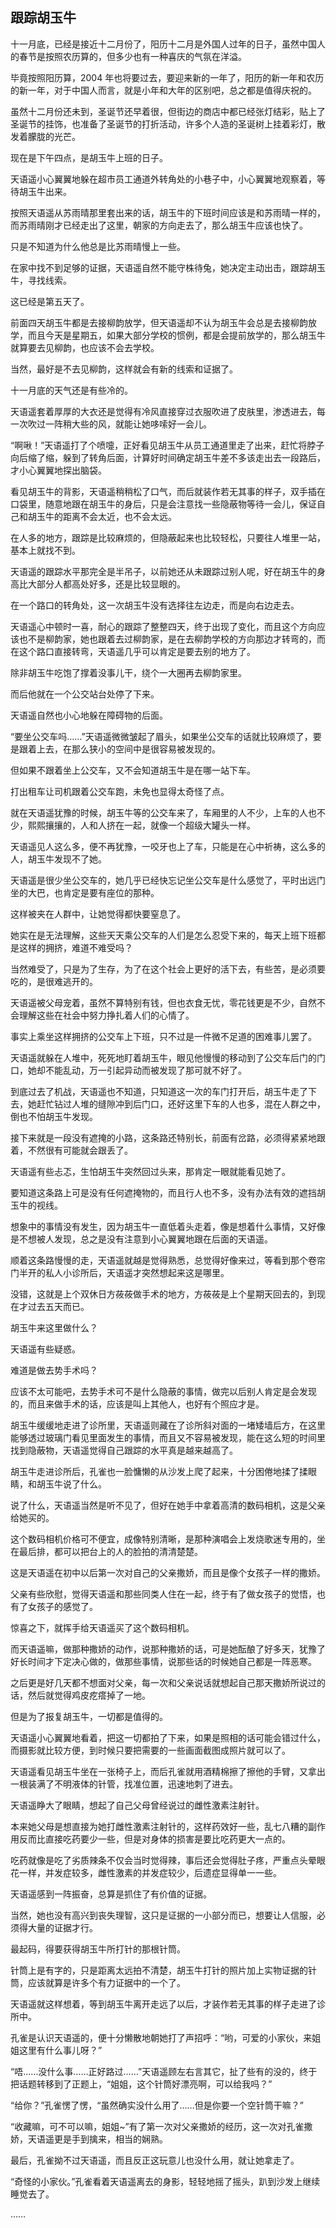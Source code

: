 ## 跟踪胡玉牛

十一月底，已经是接近十二月份了，阳历十二月是外国人过年的日子，虽然中国人的春节是按照农历算的，但多少也有一种喜庆的气氛在洋溢。

毕竟按照阳历算，2004 年也将要过去，要迎来新的一年了，阳历的新一年和农历的新一年，对于中国人而言，就是小年和大年的区别吧，总之都是值得庆祝的。

虽然十二月份还未到，圣诞节还早着很，但街边的商店中都已经张灯结彩，贴上了圣诞节的挂饰，也准备了圣诞节的打折活动，许多个人造的圣诞树上挂着彩灯，散发着朦胧的光芒。

现在是下午四点，是胡玉牛上班的日子。

天语遥小心翼翼地躲在超市员工通道外转角处的小巷子中，小心翼翼地观察着，等待胡玉牛出来。

按照天语遥从苏雨晴那里套出来的话，胡玉牛的下班时间应该是和苏雨晴一样的，而苏雨晴刚才已经走出了这里，朝家的方向走去了，那么胡玉牛应该也快了。

只是不知道为什么他总是比苏雨晴慢上一些。

在家中找不到足够的证据，天语遥自然不能守株待兔，她决定主动出击，跟踪胡玉牛，寻找线索。

这已经是第五天了。

前面四天胡玉牛都是去接柳韵放学，但天语遥却不认为胡玉牛会总是去接柳韵放学，而且今天是星期五，如果大部分学校的惯例，都是会提前放学的，那么胡玉牛就算要去见柳韵，也应该不会去学校。

当然，最好是不去见柳韵，这样就会有新的线索和证据了。

十一月底的天气还是有些冷的。

天语遥套着厚厚的大衣还是觉得有冷风直接穿过衣服吹进了皮肤里，渗透进去，每一次吹过一阵稍大些的风，就能让她哆嗦好一会儿。

“啊啾！”天语遥打了个喷嚏，正好看见胡玉牛从员工通道里走了出来，赶忙将脖子向后缩了缩，躲到了转角后面，计算好时间确定胡玉牛差不多该走出去一段路后，才小心翼翼地探出脑袋。

看见胡玉牛的背影，天语遥稍稍松了口气，而后就装作若无其事的样子，双手插在口袋里，随意地跟在胡玉牛的身后，只是会注意找一些隐蔽物等待一会儿，保证自己和胡玉牛的距离不会太近，也不会太远。

在人多的地方，跟踪是比较麻烦的，但隐蔽起来也比较轻松，只要往人堆里一站，基本上就找不到。

天语遥的跟踪水平那完全是半吊子，以前她还从未跟踪过别人呢，好在胡玉牛的身高比大部分人都高处好多，还是比较显眼的。

在一个路口的转角处，这一次胡玉牛没有选择往左边走，而是向右边走去。

天语遥心中顿时一喜，耐心的跟踪了整整四天，终于出现了变化，而且这个方向应该也不是柳韵家，她也跟着去过柳韵家，是在去柳韵学校的方向那边才转弯的，而在这个路口直接转弯，天语遥几乎可以肯定是要去别的地方了。

除非胡玉牛吃饱了撑着没事儿干，绕个一大圈再去柳韵家里。

而后他就在一个公交站台处停了下来。

天语遥自然也小心地躲在障碍物的后面。

“要坐公交车吗……”天语遥微微皱起了眉头，如果坐公交车的话就比较麻烦了，要是跟着上去，在那么狭小的空间中是很容易被发现的。

但如果不跟着坐上公交车，又不会知道胡玉牛是在哪一站下车。

打出租车让司机跟着公交车跑，未免也显得太奇怪了点。

就在天语遥犹豫的时候，胡玉牛等的公交车来了，车厢里的人不少，上车的人也不少，熙熙攘攘的，人和人挤在一起，就像一个超级大罐头一样。

天语遥见人这么多，便不再犹豫，一咬牙也上了车，只能是在心中祈祷，这么多的人，胡玉牛发现不了她。

天语遥是很少坐公交车的，她几乎已经快忘记坐公交车是什么感觉了，平时出远门坐的大巴，也肯定是要有座位的那种。

这样被夹在人群中，让她觉得都快要窒息了。

她实在是无法理解，这些天天乘公交车的人们是怎么忍受下来的，每天上班下班都是这样的拥挤，难道不难受吗？

当然难受了，只是为了生存，为了在这个社会上更好的活下去，有些苦，是必须要吃的，是很难逃开的。

天语遥被父母宠着，虽然不算特别有钱，但也衣食无忧，零花钱更是不少，自然不会理解这些在社会中努力挣扎着人们的心情了。

事实上乘坐这样拥挤的公交车上下班，只不过是一件微不足道的困难事儿罢了。

天语遥就躲在人堆中，死死地盯着胡玉牛，眼见他慢慢的移动到了公交车后门的门口，她却不能乱动，万一引起异动而被发现了那可就不好了。

到底过去了机战，天语遥也不知道，只知道这一次的车门打开后，胡玉牛走了下去，她赶忙钻过人堆的缝隙冲到后门口，还好这里下车的人也多，混在人群之中，倒也不怕胡玉牛发现。

接下来就是一段没有遮掩的小路，这条路还特别长，前面有岔路，必须得紧紧地跟着，不然很有可能就会跟丢了。

天语遥有些忐忑，生怕胡玉牛突然回过头来，那肯定一眼就能看见她了。

要知道这条路上可是没有任何遮掩物的，而且行人也不多，没有办法有效的遮挡胡玉牛的视线。

想象中的事情没有发生，因为胡玉牛一直低着头走着，像是想着什么事情，又好像是不想被人发现，总之是没有注意到小心翼翼地跟在后面的天语遥。

顺着这条路慢慢的走，天语遥就越是觉得熟悉，总觉得好像来过，等看到那个卷帘门半开的私人小诊所后，天语遥才突然想起来这是哪里。

没错，这就是上个双休日方莜莜做手术的地方，方莜莜是上个星期天回去的，到现在才过去五天而已。

胡玉牛来这里做什么？

天语遥有些疑惑。

难道是做去势手术吗？

应该不太可能吧，去势手术可不是什么隐蔽的事情，做完以后别人肯定是会发现的，而且来做手术的话，应该是叫上其他人，也好有个照应才是。

胡玉牛缓缓地走进了诊所里，天语遥则藏在了诊所斜对面的一堵矮墙后方，在这里能够透过玻璃门看见里面发生的事情，而且又不容易被发现，能在这么短的时间里找到隐蔽物，天语遥觉得自己跟踪的水平真是越来越高了。

胡玉牛走进诊所后，孔雀也一脸慵懒的从沙发上爬了起来，十分困倦地揉了揉眼睛，和胡玉牛说了什么。

说了什么，天语遥当然是听不见了，但好在她手中拿着高清的数码相机，这是父亲给她买的。

这个数码相机价格可不便宜，成像特别清晰，是那种演唱会上发烧歌迷专用的，坐在最后排，都可以把台上的人的脸拍的清清楚楚。

这是天语遥在初中以后第一次对自己的父亲撒娇，而且是像个女孩子一样的撒娇。

父亲有些欣慰，觉得天语遥和那些同类人住在一起，终于有了做女孩子的觉悟，也有了女孩子的感觉了。

惊喜之下，就挥手给天语遥买了这个数码相机。

而天语遥嘛，做那种撒娇的动作，说那种撒娇的话，可是她酝酿了好多天，犹豫了好长时间才下定决心做的，做那些事情，说那些话的时候她自己都是一阵恶寒。

之后更是好几天都不想面对父亲，每一次和父亲说话就想起自己那天撒娇所说过的话，然后就觉得鸡皮疙瘩掉了一地。

但是为了报复胡玉牛，一切都是值得的。

天语遥小心翼翼地看着，把这一切都拍了下来，如果是照相的话可能会错过什么，而摄影就比较方便，到时候只要把需要的一些画面截图成照片就可以了。

天语遥看见胡玉牛坐在一张椅子上，而后孔雀就用酒精棉擦了擦他的手臂，又拿出一根装满了不明液体的针管，找准位置，迅速地刺了进去。

天语遥睁大了眼睛，想起了自己父母曾经说过的雌性激素注射针。

本来她父母是想直接为她打雌性激素注射针的，这样药效好一些，乱七八糟的副作用反而比直接吃药要少一些，但是对身体的损害是要比吃药更大一点的。

吃药就像是吃了劣质辣条不仅会当时觉得辣，事后还会觉得肚子疼，严重点头晕眼花一样，并发症较多，雌性激素的并发症较少，后遗症显得单一一些。

天语遥感到一阵振奋，总算是抓住了有价值的证据。

当然，她也没有高兴到丧失理智，这只是证据的一小部分而已，想要让人信服，必须得大量的证据才行。

最起码，得要获得胡玉牛所打针的那根针筒。

针筒上是有字的，只是距离太远拍不清楚，胡玉牛打针的照片加上实物证据的针筒，应该就算是许多个有力证据中的一个了。

天语遥就这样想着，等到胡玉牛离开走远了以后，才装作若无其事的样子走进了诊所中。

孔雀是认识天语遥的，便十分懒散地朝她打了声招呼：“哟，可爱的小家伙，来姐姐这里有什么事儿呀？”

“唔……没什么事……正好路过……”天语遥顾左右言其它，扯了些有的没的，终于把话题转移到了正题上，“姐姐，这个针筒好漂亮啊，可以给我吗？”

“给你？”孔雀愣了愣，“虽然确实没什么用了……但是你要一个空针筒干嘛？”

“收藏嘛，可不可以嘛，姐姐~”有了第一次对父亲撒娇的经历，这一次对孔雀撒娇，天语遥更是手到擒来，相当的娴熟。

最后，孔雀拗不过天语遥，而且反正这玩意儿也没什么用，就让她拿走了。

“奇怪的小家伙。”孔雀看着天语遥离去的身影，轻轻地摇了摇头，趴到沙发上继续睡觉去了。

……
